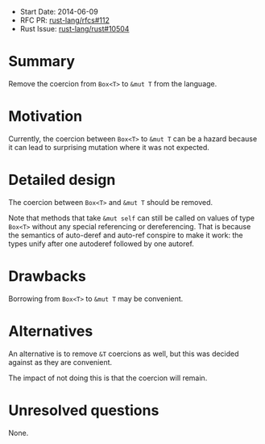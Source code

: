 - Start Date: 2014-06-09
- RFC PR: [rust-lang/rfcs#112](https://github.com/rust-lang/rfcs/pull/112)
- Rust Issue: [rust-lang/rust#10504](https://github.com/rust-lang/rust/issues/10504)

# Summary

Remove the coercion from `Box<T>` to `&mut T` from the language.

# Motivation

Currently, the coercion between `Box<T>` to `&mut T` can be a hazard because it can lead to surprising mutation where it was not expected.

# Detailed design

The coercion between `Box<T>` and `&mut T` should be removed.

Note that methods that take `&mut self` can still be called on values of type `Box<T>` without any special referencing or dereferencing. That is because the semantics of auto-deref and auto-ref conspire to make it work: the types unify after one autoderef followed by one autoref.

# Drawbacks

Borrowing from `Box<T>` to `&mut T` may be convenient.

# Alternatives

An alternative is to remove `&T` coercions as well, but this was decided against as they are convenient.

The impact of not doing this is that the coercion will remain.

# Unresolved questions

None.
